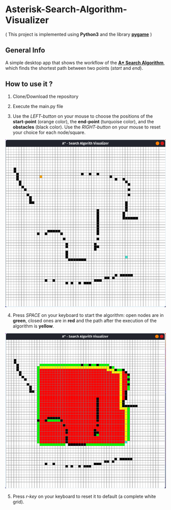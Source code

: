 # Asterisk-Search-Algorithm-Visualizer

(  This project is implemented using **Python3** and the library [**pygame**](https://www.pygame.org/news)  )

## General Info

A simple desktop app that shows the workflow of the [__A* Search Algorithm__](https://theory.stanford.edu/~amitp/GameProgramming/AStarComparison.html), which finds the shortest path between two points (_start_ and _end_).

## How to use it ?

1. Clone/Download the repository

2. Execute the main.py file

3. Use the *LEFT-button* on your mouse to choose the positions of the **start-point** (orange color), the **end-point** (turquoise color), and the **obstacles** (black color).
Use the *RIGHT-button* on your mouse to reset your choice for each node/square.

![](screenshots/s1.png)

4. Press *SPACE* on your keyboard to start the algorithm: open nodes are in **green**, closed ones are in **red** and the path after the execution of the algorithm is **yellow**.

![](screenshots/s2.png)

5. Press *r-key* on your keyboard to reset it to default (a complete white grid).
